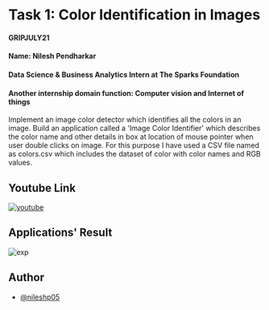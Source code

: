 # Task 1: Color Identification in Images
#### GRIPJULY21
#### Name: Nilesh Pendharkar
#### Data Science & Business Analytics Intern at The Sparks Foundation
#### Another internship domain function: Computer vision and Internet of things

Implement an image color detector which identifies all the colors in an image.
Build an application called a 'Image Color Identifier' which describes the color name and other details in box at location of mouse pointer when user double clicks on image. For this purpose I have used a CSV file named as colors.csv which includes the dataset of color with color names and RGB values.

## Youtube Link
[![youtube](https://img.shields.io/badge/YouTube-Link-red)](https://youtu.be/ehetZEF9XfA)

## Applications' Result
![exp](https://user-images.githubusercontent.com/84073384/126140756-e2ba05ca-067f-41f2-9651-cdbb7347871d.gif)

## Author

- [@nileshp05](https://github.com/nileshp05/The_sparks_foundation_projects_repository/tree/main/Task4%23Color%20Identification%20in%20Images)
